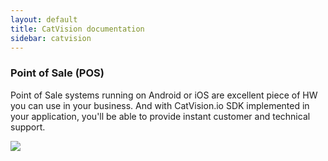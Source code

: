 ```yaml
---
layout: default
title: CatVision documentation
sidebar: catvision
---
```


### Point of Sale \(POS\)

Point of Sale systems running on Android or iOS are excellent piece of HW you can use in your business. And with CatVision.io SDK implemented in your application, you'll be able to provide instant customer and technical support.

![]({{site.url}}/catvision/assets/images/cvio_example_pos.jpg)

